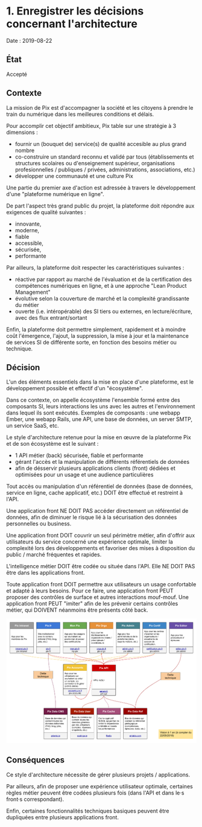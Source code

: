 # 1. Enregistrer les décisions concernant l'architecture

Date : 2019-08-22

## État

Accepté

## Contexte

La mission de Pix est d'accompagner la société et les citoyens à prendre le train du numérique dans les meilleures conditions et délais.

Pour accomplir cet objectif ambitieux, Pix table sur une stratégie à 3 dimensions :
- fournir un (bouquet de) service(s) de qualité accesible au plus grand nombre
- co-construire un standard reconnu et validé par tous (établissements et structures scolaires ou d'enseignement supérieur, organisations profesionnelles / publiques / privées, administrations, associations, etc.)
- développer une communauté et une culture Pix

Une partie du premier axe d'action est adressée à travers le développement d'une "plateforme numérique en ligne".

De part l'aspect très grand public du projet, la plateforme doit répondre aux exigences de qualité suivantes :
- innovante,
- moderne,
- fiable
- accessible, 
- sécurisée,
- performante 

Par ailleurs, la plateforme doit respecter les caractéristiques suivantes :
- réactive par rapport au marché de l'évaluation et de la certification des compétences numériques en ligne, et à une approche "Lean Product Management"  
- évolutive selon la couverture de marché et la complexité grandissante du métier
- ouverte (i.e. intéropérable) des SI tiers ou externes, en lecture/écriture, avec des flux entrant/sortant

Enfin, la plateforme doit permettre simplement, rapidement et à moindre coût l'émergence, l'ajout, la suppression, la mise à jour et la maintenance de services SI de différente sorte, en fonction des besoins métier ou technique.

## Décision

L'un des éléments essentiels dans la mise en place d'une plateforme, est le développement possible et effectif d'un "écosystème". 

Dans ce contexte, on appelle écosystème l'ensemble formé entre des composants SI, leurs interactions les uns avec les autres et l'environnement dans lequel ils sont exécutés. Exemples de composants : une webapp Ember, une webapp Rails, une API, une base de données, un server SMTP, un service SaaS, etc.

Le style d'architecture retenue pour la mise en œuvre de la plateforme Pix et de son écosystème est le suivant :

- 1 API métier (back) sécurisée, fiable et performante
- gérant l'accès et la manipulation de différents référentiels de données 
- afin de désservir plusieurs applications clients (front) dédiées et optimisées pour un usage et une audience particulières 
     
Tout accès ou manipulation d'un référentiel de données (base de données, service en ligne, cache applicatif, etc.) DOIT être effectué et restreint à l'API. 

Une application front NE DOIT PAS accéder directement un référentiel de données, afin de diminuer le risque lié à la sécurisation des données personnelles ou business.

Une application front DOIT couvrir un seul périmètre métier, afin d'offrir aux utilisateurs du service concerné une expérience optimale, limiter la complexité lors des développements et favoriser des mises à disposition du public / marché fréquentes et rapides. 

L'intelligence métier DOIT être codée ou située dans l'API. Elle NE DOIT PAS être dans les applications front.

Toute application front DOIT permettre aux utilisateurs un usage confortable et adapté à leurs besoins. Pour ce faire, une application front PEUT proposer des contrôles de surface et autres interactions mouf-mouf. Une application front PEUT "imiter" afin de les prévenir certains contrôles métier, qui DOIVENT néanmoins être présents côté back.

![Architecture Overview](../assets/architecture-overview.png)

## Conséquences

Ce style d'architecture nécessite de gérer plusieurs projets / applications.

Par ailleurs, afin de proposer une expérience utilisateur optimale, certaines règles métier peuvent être codées plusieurs fois (dans l'API et dans le·s front·s correspondant).

Enfin, certaines fonctionnalités techniques basiques peuvent être dupliquées entre plusieurs applications front.
